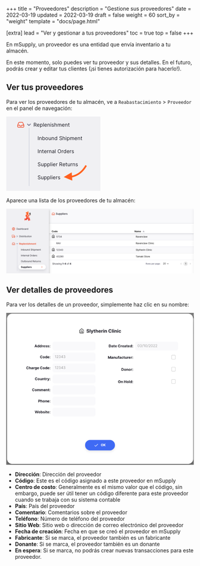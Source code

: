 +++
title = "Proveedores"
description = "Gestione sus proveedores"
date = 2022-03-19
updated = 2022-03-19
draft = false
weight = 60
sort_by = "weight"
template = "docs/page.html"

[extra]
lead = "Ver y gestionar a tus proveedores"
toc = true
top = false
+++

En mSupply, un proveedor es una entidad que envía inventario a tu almacén.

<div class="noticia">
En este momento, solo puedes ver tu proveedor y sus detalles. En el futuro, podrás crear y editar tus clientes (¡si tienes autorización para hacerlo!).
</div>

## Ver tus proveedores

Para ver los proveedores de tu almacén, ve a `Reabastacimiento` > `Proveedor` en el panel de navegación:

![Suppliers Nav](images/sup_gotosup.png)

Aparece una lista de los proveedores de tu almacén:

![Suppliers List](images/sup_suplist.png)

## Ver detalles de proveedores

Para ver los detalles de un proveedor, simplemente haz clic en su nombre:

![Supplier Details](images/sup_supdetails.png)

- **Dirección**: Dirección del proveedor
- **Código**: Este es el código asignado a este proveedor en mSupply
- **Centro de costo**: Generalmente es el mismo valor que el código, sin embargo, puede ser útil tener un código diferente para este proveedor cuando se trabaja con su sistema contable
- **País**: País del proveedor
- **Comentario**: Comentarios sobre el proveedor
- **Teléfono**: Número de teléfono del proveedor
- **Sitio Web**: Sitio web o dirección de correo electrónico del proveedor
- **Fecha de creación**: Fecha en que se creó el proveedor en mSupply
- **Fabricante**: Si se marca, el proveedor también es un fabricante
- **Donante**: Si se marca, el proveedor también es un donante
- **En espera**: Si se marca, no podrás crear nuevas transacciones para este proveedor.
